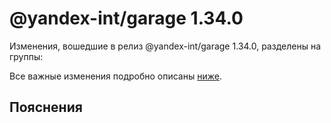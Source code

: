 # @yandex-int/garage 1.34.0

<!-- ЧЕЛОВЕЧЕСКОЕ ВСТУПЛЕНИЕ -->

Изменения, вошедшие в релиз @yandex-int/garage 1.34.0, разделены на группы:

Все важные изменения подробно описаны [ниже](#Пояснения).

## Пояснения

